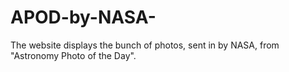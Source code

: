 ﻿# APOD-by-NASA-
The website displays the bunch of photos, sent in by NASA, from "Astronomy Photo of the Day".
